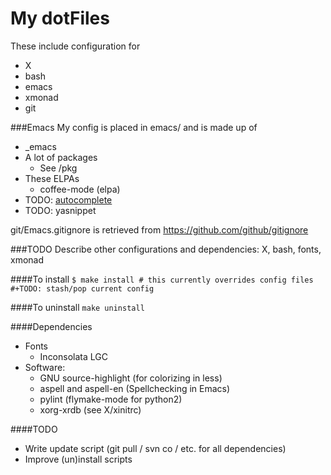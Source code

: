 My dotFiles
===========

These include configuration for
* X
* bash
* emacs
* xmonad
* git

###Emacs
My config is placed in emacs/ and is made up of
* _emacs
* A lot of packages
  * See /pkg
* These ELPAs
  * coffee-mode (elpa)
* TODO: [autocomplete](http://cx4a.org/software/auto-complete/)
* TODO: yasnippet

git/Emacs.gitignore is retrieved from https://github.com/github/gitignore

###TODO
Describe other configurations and dependencies: X, bash, fonts, xmonad

####To install
`$ make install # this currently overrides config files  
                #+TODO: stash/pop current config`

####To uninstall
`make uninstall`

####Dependencies
* Fonts
  * Inconsolata LGC
* Software:
  * GNU source-highlight (for colorizing in less)
  * aspell and aspell-en (Spellchecking in Emacs)
  * pylint (flymake-mode for python2)
  * xorg-xrdb (see X/xinitrc)

####TODO
* Write update script (git pull / svn co / etc. for all dependencies)
* Improve (un)install scripts